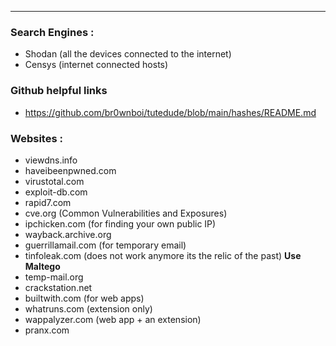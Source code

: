 
---

### Search Engines :
- Shodan (all the devices connected to the internet)
- Censys (internet connected hosts)
### Github helpful links
- https://github.com/br0wnboi/tutedude/blob/main/hashes/README.md

### Websites :
- viewdns.info
- haveibeenpwned.com
- virustotal.com
- exploit-db.com
- rapid7.com
- cve.org (Common Vulnerabilities and Exposures)
- ipchicken.com (for finding your own public IP)
- wayback.archive.org
- guerrillamail.com (for temporary email)
- tinfoleak.com (does not work anymore its the relic of the past)  **Use Maltego** 
- temp-mail.org
- crackstation.net
- builtwith.com (for web apps)
- whatruns.com (extension only)
- wappalyzer.com (web app + an extension)
- pranx.com

